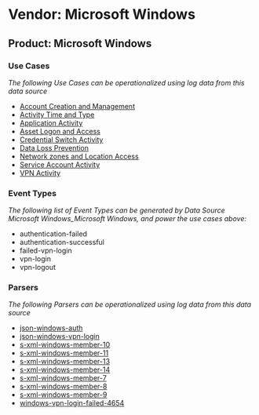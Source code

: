 Vendor: Microsoft Windows
=========================
Product: Microsoft Windows
--------------------------

### Use Cases

_The following Use Cases can be operationalized using log data from this data source_

* [Account Creation and Management](usecase_account_creation_and_management.md)
* [Activity Time  and Type](usecase_activity_time__and_type.md)
* [Application Activity](usecase_application_activity.md)
* [Asset Logon and Access](usecase_asset_logon_and_access.md)
* [Credential Switch Activity](usecase_credential_switch_activity.md)
* [Data Loss Prevention](usecase_data_loss_prevention.md)
* [Network zones and Location Access](usecase_network_zones_and_location_access.md)
* [Service Account Activity](usecase_service_account_activity.md)
* [VPN Activity](usecase_vpn_activity.md)


### Event Types

_The following list of Event Types can be generated by Data Source Microsoft Windows_Microsoft Windows, and power the use cases above:_

- authentication-failed
- authentication-successful
- failed-vpn-login
- vpn-login
- vpn-logout


### Parsers

_The following Parsers can be operationalized using log data from this data source_

* [json-windows-auth](parserContent_json-windows-auth.md)
* [json-windows-vpn-login](parserContent_json-windows-vpn-login.md)
* [s-xml-windows-member-10](parserContent_s-xml-windows-member-10.md)
* [s-xml-windows-member-11](parserContent_s-xml-windows-member-11.md)
* [s-xml-windows-member-13](parserContent_s-xml-windows-member-13.md)
* [s-xml-windows-member-14](parserContent_s-xml-windows-member-14.md)
* [s-xml-windows-member-7](parserContent_s-xml-windows-member-7.md)
* [s-xml-windows-member-8](parserContent_s-xml-windows-member-8.md)
* [s-xml-windows-member-9](parserContent_s-xml-windows-member-9.md)
* [windows-vpn-login-failed-4654](parserContent_windows-vpn-login-failed-4654.md)
